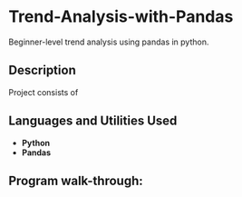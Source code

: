 # Trend-Analysis-with-Pandas
Beginner-level trend analysis using pandas in python. 

<h2>Description</h2>
Project consists of 
<br />


<h2>Languages and Utilities Used</h2>

- <b>Python</b> 
- <b>Pandas</b>


<h2>Program walk-through:</h2>


